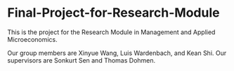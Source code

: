 # Final-Project-for-Research-Module
This is the project for the Research Module in Management and Applied Microeconomics.

Our group members are Xinyue Wang, Luis Wardenbach, and Kean Shi. Our supervisors are Sonkurt Sen and Thomas Dohmen.

